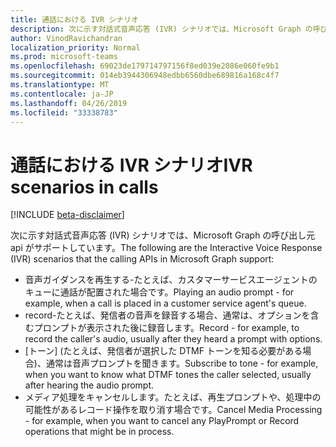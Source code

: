 ```yaml
---
title: 通話における IVR シナリオ
description: 次に示す対話式音声応答 (IVR) シナリオでは、Microsoft Graph の呼び出し元 api がサポートしています。
author: VinodRavichandran
localization_priority: Normal
ms.prod: microsoft-teams
ms.openlocfilehash: 69023de179714797156f8ed039e2086e060fe9b1
ms.sourcegitcommit: 014eb3944306948edbb6560dbe689816a168c4f7
ms.translationtype: MT
ms.contentlocale: ja-JP
ms.lasthandoff: 04/26/2019
ms.locfileid: "33338783"
---
```

# <a name="ivr-scenarios-in-calls"></a><span data-ttu-id="8c2e1-103">通話における IVR シナリオ</span><span class="sxs-lookup"><span data-stu-id="8c2e1-103">IVR scenarios in calls</span></span>

[!INCLUDE [beta-disclaimer](../../includes/beta-disclaimer.md)]

<span data-ttu-id="8c2e1-104">次に示す対話式音声応答 (IVR) シナリオでは、Microsoft Graph の呼び出し元 api がサポートしています。</span><span class="sxs-lookup"><span data-stu-id="8c2e1-104">The following are the Interactive Voice Response (IVR) scenarios that the calling APIs in Microsoft Graph support:</span></span>

- <span data-ttu-id="8c2e1-105">音声ガイダンスを再生する-たとえば、カスタマーサービスエージェントのキューに通話が配置された場合です。</span><span class="sxs-lookup"><span data-stu-id="8c2e1-105">Playing an audio prompt - for example, when a call is placed in a customer service agent's queue.</span></span>
- <span data-ttu-id="8c2e1-106">record-たとえば、発信者の音声を録音する場合、通常は、オプションを含むプロンプトが表示された後に録音します。</span><span class="sxs-lookup"><span data-stu-id="8c2e1-106">Record - for example, to record the caller's audio, usually after they heard a prompt with options.</span></span>
- <span data-ttu-id="8c2e1-107">[トーン] (たとえば、発信者が選択した DTMF トーンを知る必要がある場合)、通常は音声プロンプトを聞きます。</span><span class="sxs-lookup"><span data-stu-id="8c2e1-107">Subscribe to tone - for example, when you want to know what DTMF tones the caller selected, usually after hearing the audio prompt.</span></span>
- <span data-ttu-id="8c2e1-108">メディア処理をキャンセルします。たとえば、再生プロンプトや、処理中の可能性があるレコード操作を取り消す場合です。</span><span class="sxs-lookup"><span data-stu-id="8c2e1-108">Cancel Media Processing - for example, when you want to cancel any PlayPrompt or Record operations that might be in process.</span></span>
